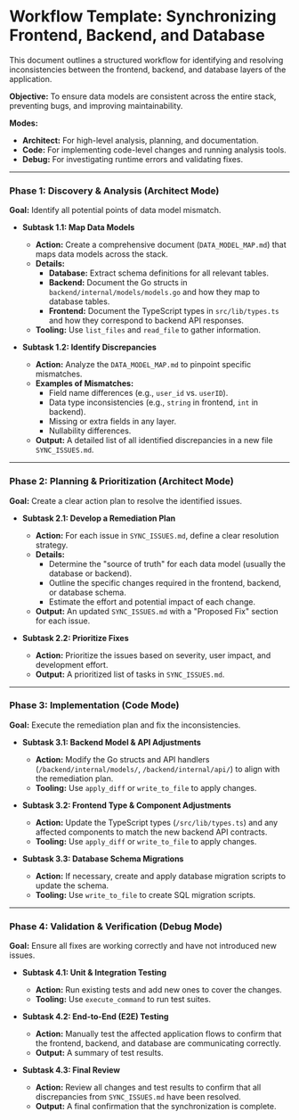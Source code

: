 # Workflow Template: Synchronizing Frontend, Backend, and Database

This document outlines a structured workflow for identifying and resolving inconsistencies between the frontend, backend, and database layers of the application.

**Objective:** To ensure data models are consistent across the entire stack, preventing bugs, and improving maintainability.

**Modes:**
*   **Architect:** For high-level analysis, planning, and documentation.
*   **Code:** For implementing code-level changes and running analysis tools.
*   **Debug:** For investigating runtime errors and validating fixes.

---

### **Phase 1: Discovery & Analysis (Architect Mode)**

**Goal:** Identify all potential points of data model mismatch.

*   **Subtask 1.1: Map Data Models**
    *   **Action:** Create a comprehensive document (`DATA_MODEL_MAP.md`) that maps data models across the stack.
    *   **Details:**
        *   **Database:** Extract schema definitions for all relevant tables.
        *   **Backend:** Document the Go structs in `backend/internal/models/models.go` and how they map to database tables.
        *   **Frontend:** Document the TypeScript types in `src/lib/types.ts` and how they correspond to backend API responses.
    *   **Tooling:** Use `list_files` and `read_file` to gather information.

*   **Subtask 1.2: Identify Discrepancies**
    *   **Action:** Analyze the `DATA_MODEL_MAP.md` to pinpoint specific mismatches.
    *   **Examples of Mismatches:**
        *   Field name differences (e.g., `user_id` vs. `userID`).
        *   Data type inconsistencies (e.g., `string` in frontend, `int` in backend).
        *   Missing or extra fields in any layer.
        *   Nullability differences.
    *   **Output:** A detailed list of all identified discrepancies in a new file `SYNC_ISSUES.md`.

---

### **Phase 2: Planning & Prioritization (Architect Mode)**

**Goal:** Create a clear action plan to resolve the identified issues.

*   **Subtask 2.1: Develop a Remediation Plan**
    *   **Action:** For each issue in `SYNC_ISSUES.md`, define a clear resolution strategy.
    *   **Details:**
        *   Determine the "source of truth" for each data model (usually the database or backend).
        *   Outline the specific changes required in the frontend, backend, or database schema.
        *   Estimate the effort and potential impact of each change.
    *   **Output:** An updated `SYNC_ISSUES.md` with a "Proposed Fix" section for each issue.

*   **Subtask 2.2: Prioritize Fixes**
    *   **Action:** Prioritize the issues based on severity, user impact, and development effort.
    *   **Output:** A prioritized list of tasks in `SYNC_ISSUES.md`.

---

### **Phase 3: Implementation (Code Mode)**

**Goal:** Execute the remediation plan and fix the inconsistencies.

*   **Subtask 3.1: Backend Model & API Adjustments**
    *   **Action:** Modify the Go structs and API handlers (`/backend/internal/models/`, `/backend/internal/api/`) to align with the remediation plan.
    *   **Tooling:** Use `apply_diff` or `write_to_file` to apply changes.

*   **Subtask 3.2: Frontend Type & Component Adjustments**
    *   **Action:** Update the TypeScript types (`/src/lib/types.ts`) and any affected components to match the new backend API contracts.
    *   **Tooling:** Use `apply_diff` or `write_to_file` to apply changes.

*   **Subtask 3.3: Database Schema Migrations**
    *   **Action:** If necessary, create and apply database migration scripts to update the schema.
    *   **Tooling:** Use `write_to_file` to create SQL migration scripts.

---

### **Phase 4: Validation & Verification (Debug Mode)**

**Goal:** Ensure all fixes are working correctly and have not introduced new issues.

*   **Subtask 4.1: Unit & Integration Testing**
    *   **Action:** Run existing tests and add new ones to cover the changes.
    *   **Tooling:** Use `execute_command` to run test suites.

*   **Subtask 4.2: End-to-End (E2E) Testing**
    *   **Action:** Manually test the affected application flows to confirm that the frontend, backend, and database are communicating correctly.
    *   **Output:** A summary of test results.

*   **Subtask 4.3: Final Review**
    *   **Action:** Review all changes and test results to confirm that all discrepancies from `SYNC_ISSUES.md` have been resolved.
    *   **Output:** A final confirmation that the synchronization is complete.